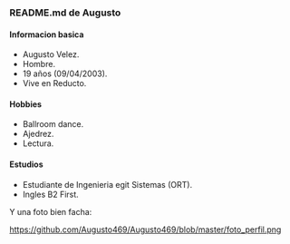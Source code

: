 ### README.md de Augusto

#### Informacion basica

- Augusto Velez.
- Hombre.
- 19 años (09/04/2003).
- Vive en Reducto.

#### Hobbies

- Ballroom dance.
- Ajedrez.
- Lectura.

#### Estudios

- Estudiante de Ingenieria egit Sistemas (ORT).
- Ingles B2 First.

Y una foto bien facha:

<https://github.com/Augusto469/Augusto469/blob/master/foto_perfil.png>